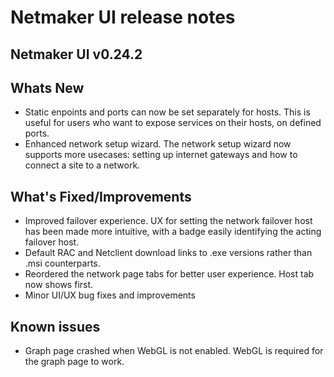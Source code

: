 # Netmaker UI release notes

## Netmaker UI v0.24.2

## Whats New

- Static enpoints and ports can now be set separately for hosts. This is useful for users who want to expose services on their hosts, on defined ports.
- Enhanced network setup wizard. The network setup wizard now supports more usecases: setting up internet gateways and how to connect a site to a network.

## What's Fixed/Improvements

- Improved failover experience. UX for setting the network failover host has been made more intuitive, with a badge easily identifying the acting failover host.
- Default RAC and Netclient download links to .exe versions rather than .msi counterparts.
- Reordered the network page tabs for better user experience. Host tab now shows first.
- Minor UI/UX bug fixes and improvements

## Known issues

- Graph page crashed when WebGL is not enabled. WebGL is required for the graph page to work.
